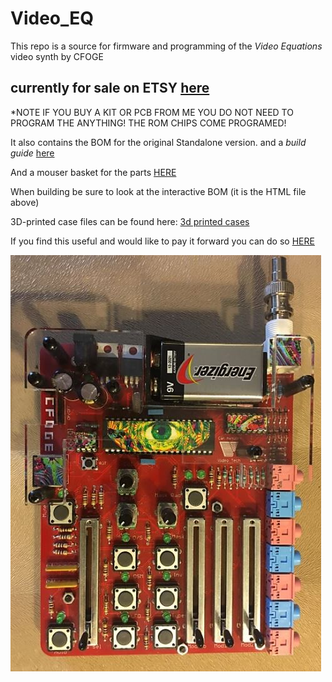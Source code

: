 # Video_EQ

This repo is a source for firmware and programming of the *Video Equations* video synth by CFOGE
## currently for sale on ETSY [here](https://www.etsy.com/au/listing/1103194946/video-equations-video-synthesizer-pcb)
*NOTE IF YOU BUY A KIT OR PCB FROM ME YOU DO NOT NEED TO PROGRAM THE ANYTHING! THE ROM CHIPS COME PROGRAMED!

It also contains the BOM for the original Standalone version.
and a *build guide* [here](https://docs.google.com/document/d/1xhPcSpx6gMqP5NIOa-hU4GBMXX1HIhc-GGcmYRfW-Dc/edit?usp=sharing)

And a mouser basket for the parts [HERE](https://au.mouser.com/ProjectManager/ProjectDetail.aspx?AccessID=582bb2d6cd) 

When building be sure to look at the interactive BOM (it is the HTML file above)

3D-printed case files can be found here:
[3d printed cases](https://www.thingiverse.com/thing:4983079)

If you find this useful and would like to pay it forward you can do so [HERE](https://www.paypal.com/donate?hosted_button_id=XGRSY3M6V94R4)

![Red Video Equations](https://github.com/cfoge/Video_EQ/blob/main/images/videq.JPG)
